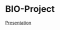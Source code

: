 BIO-Project
===========
[Presentation](http://apily.io/slidify?md=https://raw.github.com/Serena23/BIO-Project/blob/master/webdicompresentation.md)

